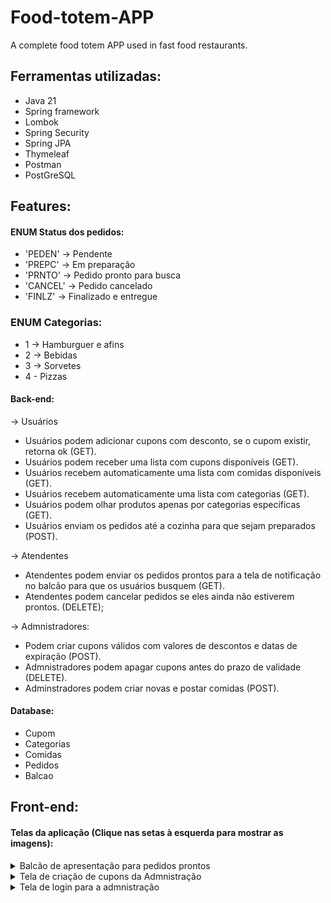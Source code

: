 # Food-totem-APP
A complete food totem APP used in fast food restaurants.


## Ferramentas utilizadas:

* Java 21
* Spring framework
* Lombok
* Spring Security
* Spring JPA
* Thymeleaf
* Postman
* PostGreSQL


## Features:

#### ENUM Status dos pedidos:
* 'PEDEN' -> Pendente
* 'PREPC' -> Em preparação
* 'PRNTO' -> Pedido pronto para busca
* 'CANCEL' -> Pedido cancelado
* 'FINLZ' -> Finalizado e entregue

### ENUM Categorias:
* 1 -> Hamburguer e afins
* 2 -> Bebidas
* 3 -> Sorvetes
* 4 - Pizzas

#### Back-end:

-> Usuários

* Usuários podem adicionar cupons com desconto, se o cupom existir, retorna ok (GET).
* Usuários podem receber uma lista com cupons disponíveis (GET).
* Usuários recebem automaticamente uma lista com comidas disponíveis (GET).
* Usuários recebem automaticamente uma lista com categorias (GET).
* Usuários podem olhar produtos apenas por categorias específicas (GET).
* Usuários enviam os pedidos até a cozinha para que sejam preparados (POST).

-> Atendentes

* Atendentes podem enviar os pedidos prontos para a tela de notificação no balcão para que os usuários busquem (GET).
* Atendentes podem cancelar pedidos se eles ainda não estiverem prontos. (DELETE);


-> Admnistradores:

* Podem criar cupons válidos com valores de descontos e datas de expiração (POST).
* Admnistradores podem apagar cupons antes do prazo de validade (DELETE).
* Adminstradores podem criar novas e postar comidas (POST).



#### Database:
*  Cupom
*  Categorias
*  Comidas
*  Pedidos
*  Balcao


## Front-end:


#### Telas da aplicação (Clique nas setas à esquerda para mostrar as imagens):

<details>
  <Summary>Balcão de apresentação para pedidos prontos</Summary>
<p align="center">
  <img src="https://github.com/JonanthaW/Food-totem-APP/blob/main/Images/balcao.PNG">
</p>
</details>


<details>
  <Summary>Tela de criação de cupons da Admnistração</Summary>
<p align="center">
  <img src="https://github.com/JonanthaW/Food-totem-APP/blob/main/Images/cuponsCriar.PNG">
</p>
</details>

<details>
  <Summary>Tela de login para a admnistração</Summary>
<p align="center">
  <img src="https://github.com/JonanthaW/Food-totem-APP/blob/main/Images/loginADM.PNG">
</p>
</details>
